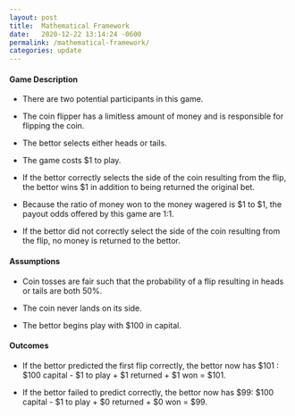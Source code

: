 ```yaml
---
layout: post
title:  Mathematical Framework
date:   2020-12-22 13:14:24 -0600
permalink: /mathematical-framework/
categories: update
---
```


#### Game Description

* There are two potential participants in this game.

* The coin flipper has a limitless amount of money and is responsible for flipping the coin.

* The bettor selects either heads or tails.

* The game costs $1 to play.

* If the bettor correctly selects the side of the coin resulting from the flip, the bettor wins $1 in addition to being returned the original bet.

* Because the ratio of money won to the money wagered is $1 to $1, the payout odds offered by this game are 1:1.

* If the bettor did not correctly select the side of the coin resulting from the flip, no money is returned to the bettor.

#### Assumptions

* Coin tosses are fair such that the probability of a flip resulting in heads or tails are both 50%.

* The coin never lands on its side.

* The bettor begins play with $100 in capital.

#### Outcomes

* If the bettor predicted the first flip correctly, the bettor now has $101 : $100 capital - $1 to play + $1 returned + $1 won = $101.

* If the bettor failed to predict correctly, the bettor now has $99: $100 capital - $1 to play + $0 returned + $0 won = $99.
